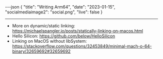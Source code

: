 ---json
{
  "title": "Writing Arm64",
  "date": "2023-01-15",
  "socialmediaimage2": "social.png",
  "live": false
}

---

- More on dynamic/static linking: https://michaelspangler.io/posts/statically-linking-on-macos.html
- Hello Silicon: https://github.com/below/HelloSilicon
- Linking on MacOS without libSystem: https://stackoverflow.com/questions/32453849/minimal-mach-o-64-binary/32659692#32659692